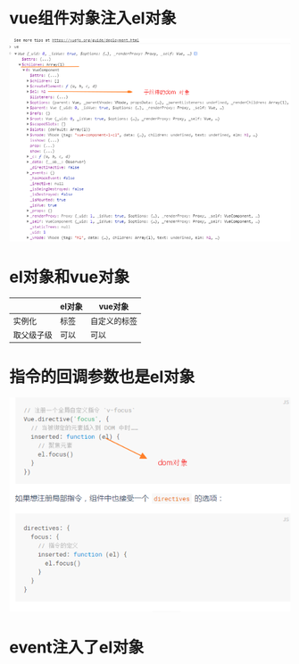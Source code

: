 

# vue组件对象注入el对象

![](./img/2.png)


# el对象和vue对象

|        |el对象    |vue对象   |
|--------|-----------|---------|
|实例化   |标签        |自定义的标签|
|取父级子级|可以        |可以      |


# 指令的回调参数也是el对象

![](./img/3.png)

# event注入了el对象